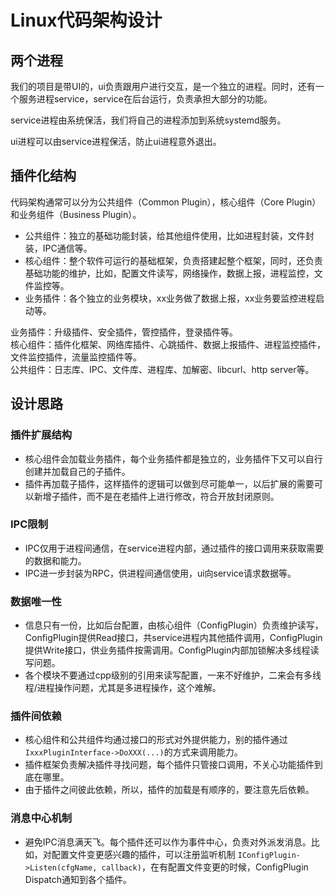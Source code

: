 # Linux代码架构设计

## 两个进程
我们的项目是带UI的，ui负责跟用户进行交互，是一个独立的进程。同时，还有一个服务进程service，service在后台运行，负责承担大部分的功能。

service进程由系统保活，我们将自己的进程添加到系统systemd服务。

ui进程可以由service进程保活，防止ui进程意外退出。

## 插件化结构

代码架构通常可以分为公共组件（Common Plugin），核心组件（Core Plugin）和业务组件（Business Plugin）。

* 公共组件：独立的基础功能封装，给其他组件使用，比如进程封装，文件封装，IPC通信等。
* 核心组件：整个软件可运行的基础框架，负责搭建起整个框架，同时，还负责基础功能的维护，比如，配置文件读写，网络操作，数据上报，进程监控，文件监控等。
* 业务插件：各个独立的业务模块，xx业务做了数据上报，xx业务要监控进程启动等。

业务插件：升级插件、安全插件，管控插件，登录插件等。  
核心组件：插件化框架、网络库插件、心跳插件、数据上报插件、进程监控插件，文件监控插件，流量监控插件等。  
公共组件：日志库、IPC、文件库、进程库、加解密、libcurl、http server等。  

## 设计思路
### 插件扩展结构
* 核心组件会加载业务插件，每个业务插件都是独立的，业务插件下又可以自行创建并加载自己的子插件。
* 插件再加载子插件，这样插件的逻辑可以做到尽可能单一，以后扩展的需要可以新增子插件，而不是在老插件上进行修改，符合开放封闭原则。

### IPC限制
* IPC仅用于进程间通信，在service进程内部，通过插件的接口调用来获取需要的数据和能力。
* IPC进一步封装为RPC，供进程间通信使用，ui向service请求数据等。

### 数据唯一性
* 信息只有一份，比如后台配置，由核心组件（ConfigPlugin）负责维护读写，ConfigPlugin提供Read接口，共service进程内其他插件调用，ConfigPlugin提供Write接口，供业务插件按需调用。ConfigPlugin内部加锁解决多线程读写问题。
* 各个模块不要通过cpp级别的引用来读写配置，一来不好维护，二来会有多线程/进程操作问题，尤其是多进程操作，这个难解。

### 插件间依赖
* 核心组件和公共组件均通过接口的形式对外提供能力，别的插件通过`IxxxPluginInterface->DoXXX(...)`的方式来调用能力。  
* 插件框架负责解决插件寻找问题，每个插件只管接口调用，不关心功能插件到底在哪里。
* 由于插件之间彼此依赖，所以，插件的加载是有顺序的，要注意先后依赖。

### 消息中心机制
* 避免IPC消息满天飞。每个插件还可以作为事件中心，负责对外派发消息。比如，对配置文件变更感兴趣的插件，可以注册监听机制 `IConfigPlugin->Listen(cfgName, callback)`，在有配置文件变更的时候，ConfigPlugin Dispatch通知到各个插件。